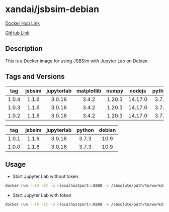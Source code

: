 # xandai/jsbsim-debian

[Docker Hub Link](https://hub.docker.com/r/xandai/jsbsim-debian)

[GitHub Link](https://github.com/x-and-ai/jsbsim-debian)

## Description

This is a Docker image for using JSBSim with Jupyter Lab on Debian.

## Tags and Versions

|  tag  | jsbsim | jupyterlab | matplotlib | numpy  | nodejs  | python | debian |
| :---: | :----: | :--------: | :--------: | :----: | :-----: | :----: | :----: |
| 1.0.4 | 1.1.6  |   3.0.16   |   3.4.2    | 1.20.3 | 14.17.0 | 3.7.3  |  10.9  |
| 1.0.3 | 1.1.6  |   3.0.16   |   3.4.2    | 1.20.3 | 14.17.0 | 3.7.3  |  10.9  |
| 1.0.2 | 1.1.6  |   3.0.16   |   3.4.2    | 1.20.3 | 14.17.0 | 3.7.3  |  10.9  |

|  tag  | jsbsim | jupyterlab | python | debian |
| :---: | :----: | :--------: | :----: | :----: |
| 1.0.1 | 1.1.6  |   3.0.16   | 3.7.3  |  10.9  |
| 1.0.0 | 1.1.6  |   3.0.16   | 3.7.3  |  10.9  |

## Usage

- Start Jupyter Lab without token

```sh
docker run --rm -it -p <localhostport>:8888 -v /absolute/path/to/workdir:/home/jupyter/workdir xandai/jsbsim-debian:1.0.4 jupyter lab --ServerApp.token=''
```

- Start Jupyter Lab with token

```sh
docker run --rm -it -p <localhostport>:8888 -v /absolute/path/to/workdir:/home/jupyter/workdir xandai/jsbsim-debian:1.0.4
```
